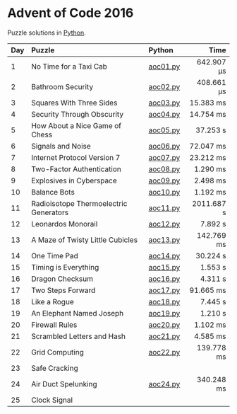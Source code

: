 # Advent of Code 2016

Puzzle solutions in [Python](https://www.python.org/).

| Day  | Puzzle                                 | Python                                                         |       Time |
| :--- | :------------------------------------- | :------------------------------------------------------------- | ---------: |
| 1    | No Time for a Taxi Cab                 | [aoc01.py](01_no_time_for_a_taxi_cab/aoc01.py)                 | 642.907 μs |
| 2    | Bathroom Security                      | [aoc02.py](02_bathroom_security/aoc02.py)                      | 408.661 μs |
| 3    | Squares With Three Sides               | [aoc03.py](03_squares_with_three_sides/aoc03.py)               |  15.383 ms |
| 4    | Security Through Obscurity             | [aoc04.py](04_security_through_obscurity/aoc04.py)             |  14.754 ms |
| 5    | How About a Nice Game of Chess         | [aoc05.py](05_how_about_a_nice_game_of_chess/aoc05.py)         |   37.253 s |
| 6    | Signals and Noise                      | [aoc06.py](06_signals_and_noise/aoc06.py)                      |  72.047 ms |
| 7    | Internet Protocol Version 7            | [aoc07.py](07_internet_protocol_version_7/aoc07.py)            |  23.212 ms |
| 8    | Two-Factor Authentication              | [aoc08.py](08_two-factor_authentication/aoc08.py)              |   1.290 ms |
| 9    | Explosives in Cyberspace               | [aoc09.py](09_explosives_in_cyberspace/aoc09.py)               |   2.498 ms |
| 10   | Balance Bots                           | [aoc10.py](10_balance_bots/aoc10.py)                           |   1.192 ms |
| 11   | Radioisotope Thermoelectric Generators | [aoc11.py](11_radioisotope_thermoelectric_generators/aoc11.py) | 2011.687 s |
| 12   | Leonardos Monorail                     | [aoc12.py](12_leonardos_monorail/aoc12.py)                     |    7.892 s |
| 13   | A Maze of Twisty Little Cubicles       | [aoc13.py](13_a_maze_of_twisty_little_cubicles/aoc13.py)       | 142.769 ms |
| 14   | One Time Pad                           | [aoc14.py](14_one_time_pad/aoc14.py)                           |   30.224 s |
| 15   | Timing is Everything                   | [aoc15.py](15_timing_is_everything/aoc15.py)                   |    1.553 s |
| 16   | Dragon Checksum                        | [aoc16.py](16_dragon_checksum/aoc16.py)                        |    4.311 s |
| 17   | Two Steps Forward                      | [aoc17.py](17_two_steps_forward/aoc17.py)                      |  91.665 ms |
| 18   | Like a Rogue                           | [aoc18.py](18_like_a_rogue/aoc18.py)                           |    7.445 s |
| 19   | An Elephant Named Joseph               | [aoc19.py](19_an_elephant_named_joseph/aoc19.py)               |    1.210 s |
| 20   | Firewall Rules                         | [aoc20.py](20_firewall_rules/aoc20.py)                         |   1.102 ms |
| 21   | Scrambled Letters and Hash             | [aoc21.py](21_scrambled_letters_and_hash/aoc21.py)             |   4.585 ms |
| 22   | Grid Computing                         | [aoc22.py](22_grid_computing/aoc22.py)                         | 139.778 ms |
| 23   | Safe Cracking                          |                                                                |            |
| 24   | Air Duct Spelunking                    | [aoc24.py](24_air_duct_spelunking/aoc24.py)                    | 340.248 ms |
| 25   | Clock Signal                           |                                                                |            |
